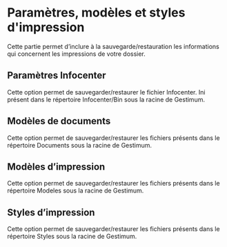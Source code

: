 # Paramètres, modèles et styles d'impression


Cette partie permet d’inclure à la sauvegarde/restauration les informations 
 qui concernent les impressions de votre dossier.


## Paramètres Infocenter


Cette option permet de sauvegarder/restaurer le fichier Infocenter. 
 Ini présent dans le répertoire Infocenter/Bin sous la racine de Gestimum.


## Modèles de documents


Cette option permet de sauvegarder/restaurer les fichiers présents dans 
 le répertoire Documents sous la racine de Gestimum.


## Modèles d’impression


Cette option permet de sauvegarder/restaurer les fichiers présents dans 
 le répertoire Modeles sous la racine de Gestimum.


## Styles d’impression


Cette option permet de sauvegarder/restaurer les fichiers présents dans 
 le répertoire Styles sous la racine de Gestimum.


